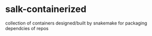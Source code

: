 # salk-containerized
collection of containers designed/built by snakemake for packaging dependcies of repos
